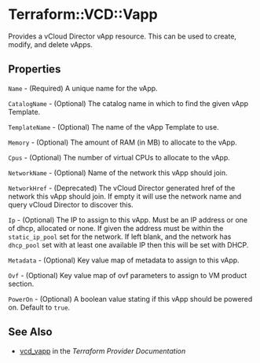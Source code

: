 # Terraform::VCD::Vapp

Provides a vCloud Director vApp resource. This can be used to create,
modify, and delete vApps.

## Properties

`Name` - (Required) A unique name for the vApp.

`CatalogName` - (Optional) The catalog name in which to find the given vApp Template.

`TemplateName` - (Optional) The name of the vApp Template to use.

`Memory` - (Optional) The amount of RAM (in MB) to allocate to the vApp.

`Cpus` - (Optional) The number of virtual CPUs to allocate to the vApp.

`NetworkName` - (Optional) Name of the network this vApp should join.

`NetworkHref` - (Deprecated) The vCloud Director generated href of the network this vApp should join. If empty it will use the network name and query vCloud Director to discover this.

`Ip` - (Optional) The IP to assign to this vApp. Must be an IP address or one of dhcp, allocated or none. If given the address must be within the `static_ip_pool` set for the network. If left blank, and the network has `dhcp_pool` set with at least one available IP then this will be set with DHCP.

`Metadata` - (Optional) Key value map of metadata to assign to this vApp.

`Ovf` - (Optional) Key value map of ovf parameters to assign to VM product section.

`PowerOn` - (Optional) A boolean value stating if this vApp should be powered on. Default to `true`.


## See Also

* [vcd_vapp](https://www.terraform.io/docs/providers/vcd/r/vapp.html) in the _Terraform Provider Documentation_